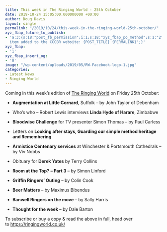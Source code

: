 ```yaml
---
title: This week in The Ringing World - 25th October
date: 2019-10-24 15:05:00.000000000 +00:00
author: Doug Davis
layout: single
permalink: "/2019/10/24/this-week-in-the-ringing-world-25th-october/"
xyz_fbap_future_to_publish:
- 'a:3:{s:18:"post_fb_permission";i:1;s:18:"xyz_fbap_po_method";s:1:"2";s:16:"xyz_fbap_message";s:62:"News
  item added to the CCCBR website: {POST_TITLE} {PERMALINK}";}'
xyz_fbap:
- '1'
xyz_fbap_insert_og:
- '0'
image: "/wp-content/uploads/2019/05/RW-Facebook-logo-1.jpg"
categories:
- Latest News
- Ringing World
---
```

Coming in this week’s edition of <a href="https://www.ringingworld.co.uk/" target="_blank" rel="noopener noreferrer">The Ringing World</a> on Friday 25th October:

+ **Augmentation at Little Cornard**, Suffolk – by John Taylor of Debenham

+ Who’s who – Robert Lewis interviews **Linda Hyde of Harare**, Zimbabwe

+ **Bloodwise Challenge** for TV presenter Simon Thomas – by Paul Carless

+ Letters on **Looking after stays, Guarding our simple method heritage and Remembering**

+ **Armistice Centenary services** at Winchester & Portsmouth Cathedrals – by Viv Nobbs

+ Obituary for **Derek Yates** by Terry Collins

+ **Room at the Top?** **– Part 3** – by Simon Linford

+ **Griffin Ringers’ Outing** – by Colin Cook

+ **Beer Matters** – by Maximus Bibendus

+ **Banwell Ringers on the move** – by Sally Harris

+ **Thought for the week** – by Dale Barton

To subscribe or buy a copy & read the above in full, head over to <a href="https://ringingworld.co.uk/" target="_blank" rel="noopener noreferrer">https://ringingworld.co.uk/</a>
